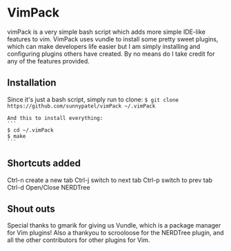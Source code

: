 # VimPack

vimPack is a very simple bash script which adds more simple IDE-like features to vim.
VimPack uses vundle to install some pretty sweet plugins, which can make developers life easier but I am simply installing and configuring plugins others have created.  By no means do I take credit for any of the features provided.

## Installation

Since it's just a bash script, simply run to clone:
	```
	$ git clone https://github.com/sunnypatel/vimPack ~/.vimPack
	```
	
	And this to install everything:
	```
	$ cd ~/.vimPack
	$ make
	```

## Shortcuts added

Ctrl-n	create a new tab
Ctrl-j	switch to next tab
Ctrl-p	switch to prev tab
Ctrl-d	Open/Close NERDTree

## Shout outs

Special thanks to gmarik for giving us Vundle, which is a package manager for Vim plugins!
Also a thankyou to scrooloose for the NERDTree plugin, and all the other contributors for other plugins for Vim.



